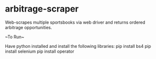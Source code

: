 # arbitrage-scraper
Web-scrapes multiple sportsbooks via web driver and returns ordered arbitrage opportunities.

~To Run~

Have python installed and install the following libraries:
pip install bs4
pip install selenium
pip install operator
